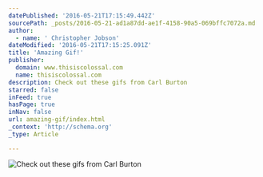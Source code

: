```yaml
---
datePublished: '2016-05-21T17:15:49.442Z'
sourcePath: _posts/2016-05-21-ad1a87dd-ae1f-4158-90a5-069bffc7072a.md
author:
  - name: ' Christopher Jobson'
dateModified: '2016-05-21T17:15:25.091Z'
title: 'Amazing Gif!'
publisher:
  domain: www.thisiscolossal.com
  name: thisiscolossal.com
description: Check out these gifs from Carl Burton
starred: false
inFeed: true
hasPage: true
inNav: false
url: amazing-gif/index.html
_context: 'http://schema.org'
_type: Article

---
```

![Check out these gifs from Carl Burton](https://s3-us-west-2.amazonaws.com/the-grid-img/p/b801264b4592a4253163e16ce94b52c9ca515a5e.gif)